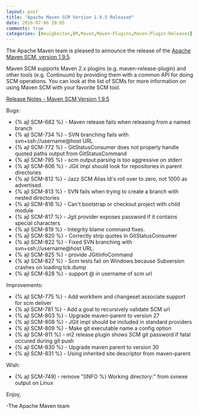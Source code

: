 ```yaml
---
layout: post
title: "Apache Maven SCM Version 1.9.5 Released"
date: 2016-07-06 20:05
comments: true
categories: [Neuigkeiten,BM,Maven,Maven-Plugins,Maven-Plugin-Releases]
---
```

The Apache Maven team is pleased to announce the release of the 
[Apache Maven SCM, version 1.9.5](http://maven.apache.org/scm/).

Maven SCM supports Maven 2.x plugins (e.g. maven-release-plugin) and other
tools (e.g. Continuum) by providing them with a common API for doing SCM
operations. You can look at the list of SCMs for more information on using
Maven SCM with your favorite SCM tool.

<!-- more -->

[Release Notes - Maven SCM Version 1.9.5](https://issues.apache.org/jira/secure/ReleaseNote.jspa?projectId=12317828&version=12331366)


Bugs:

 * {% ajl SCM-682 %} - Maven release fails when releasing from a named branch
 * {% ajl SCM-734 %} - SVN branching fails with svn+ssh://username@host URL
 * {% ajl SCM-772 %} - GitStatusConsumer does not properly handle quoted paths output from GitStatusCommand
 * {% ajl SCM-795 %} - scm output parsing is too aggressive on stderr
 * {% ajl SCM-806 %} - JGit impl should look for repositories in parent directories
 * {% ajl SCM-812 %} - Jazz SCM Alias Id's roll over to zero, not 1000 as advertised.
 * {% ajl SCM-813 %} - SVN fails when trying to create a branch with nested directories
 * {% ajl SCM-816 %} - Can't bootstrap or checkout project with child module
 * {% ajl SCM-817 %} - Jgit provider exposes password if it contains special characters
 * {% ajl SCM-819 %} - Integrity blame command fixes.
 * {% ajl SCM-820 %} - Correctly strip quotes in GitStatusConsumer
 * {% ajl SCM-822 %} - Fixed SVN branching with svn+ssh://username@host URL.
 * {% ajl SCM-825 %} - provide JGitInfoCommand
 * {% ajl SCM-827 %} - Scm tests fail on Windows because Subversion crashes on loading tck.dump
 * {% ajl SCM-828 %} - support @ in username of scm url

Improvements:

 * {% ajl SCM-775 %} - Add workItem and changeset associate support for scm deliver
 * {% ajl SCM-781 %} - Add a goal to recursively validate SCM url
 * {% ajl SCM-803 %} - Upgrade maven-parent to version 27
 * {% ajl SCM-808 %} - JGit impl should be included in standard providers
 * {% ajl SCM-809 %} - Make git executable name a config option
 * {% ajl SCM-811 %} - m2 release plugin shows SCM git password if fatal occured during git push
 * {% ajl SCM-830 %} - Upgrade maven parent to version 30
 * {% ajl SCM-831 %} - Using inherited site descriptor from maven-parent

Wish:

 * {% ajl SCM-749] - remove "[INFO %} Working directory:" from svnexe output on Linux 




Enjoy,

-The Apache Maven team
